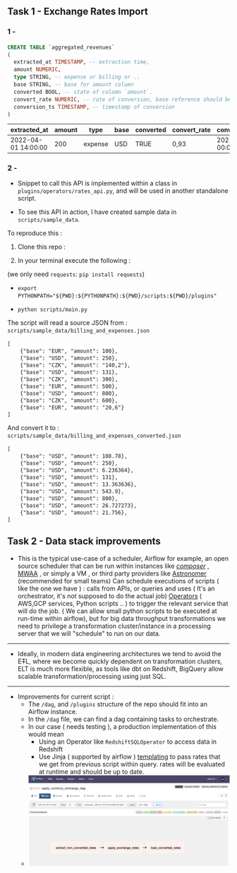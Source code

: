 ## Task 1 - Exchange Rates Import

###  1 -



~~~~sql
CREATE TABLE `aggregated_revenues`
(
  extracted_at TIMESTAMP, -- extraction time, 
  amount NUMERIC,
  type STRING, -- expense or billing or .. 
  base STRING, -- base for amount column
  converted BOOL, -- state of column `amount`.
  convert_rate NUMERIC, -- rate of conversion, base reference should be fixed at api level
  conversion_ts TIMESTAMP, -- timestamp of conversion
)
~~~~



| extracted_at        | amount | type    | base | converted | convert_rate | conversion_ts       |
|---------------------|--------|---------|------|-----------|------------|---------------------|
| 2022-04-01 14:00:00 | 200    | expense | USD  | TRUE      |     0,93       | 2022-04-02 00:01:00 |

### 2 -

- Snippet to call this API is implemented within a class  in `plugins/operators/rates_api.py`, and will be used in another standalone script.

- To see this API in action, I have created sample data in `scripts/sample_data`.

To reproduce this :

1. Clone this repo : 

2. In your terminal execute the following : 

(we only need `requests`:  `pip install requests`)

- ``export PYTHONPATH="${PWD}:${PYTHONPATH}:${PWD}/scripts:${PWD}/plugins"``

- ``python scripts/main.py ``

The script will read a source JSON from : ```scripts/sample_data/billing_and_expenses.json```

````
[
    {"base": "EUR", "amount": 100},
    {"base": "USD", "amount": 250},
    {"base": "CZK", "amount": "140,2"},
    {"base": "USD", "amount": 131},
    {"base": "CZK", "amount": 300},
    {"base": "EUR", "amount": 500},
    {"base": "USD", "amount": 800},
    {"base": "CZK", "amount": 600},
    {"base": "EUR", "amount": "20,6"}
]
````

And convert it to :
``scripts/sample_data/billing_and_expenses_converted.json``

```
[
    {"base": "USD", "amount": 108.78},
    {"base": "USD", "amount": 250},
    {"base": "USD", "amount": 6.236364},
    {"base": "USD", "amount": 131},
    {"base": "USD", "amount": 13.363636},
    {"base": "USD", "amount": 543.9},
    {"base": "USD", "amount": 800},
    {"base": "USD", "amount": 26.727273},
    {"base": "USD", "amount": 21.756},
]
```


## Task 2 - Data stack improvements

- This is the typical use-case of a scheduler, Airflow for example, an open source scheduler that can be run within instances like [_composer_](https://cloud.google.com/composer?hl=fr) , [MWAA](https://docs.aws.amazon.com/mwaa/latest/userguide/what-is-mwaa.html) , or simply a VM , or third party providers like [Astronomer](https://www.astronomer.io/) (recommended for small teams)
Can schedule executions of scripts ( like the one we have ) : calls from APIs, or queries and uses ( It's an orchestrator, it's not supposed to do the actual job) [Operators](https://registry.astronomer.io/providers/amazon) ( AWS,GCP services, Python scripts .. ) to trigger the relevant service that will do the job. ( We can allow small python scripts to be executed at run-time within airflow), but for big data throughput transformations we need to privilege a transformation cluster/instance in a processing server that we will "schedule" to run on our data.
---
- Ideally, in modern data engineering architectures we tend to avoid the E~~T~~L, where we become quickly dependent on transformation clusters, ELT is much more flexible, as tools like dbt on Redshift, BigQuery allow scalable transformation/processing using just SQL.
---
- Improvements for current script : 
  - The  ``/dag``, and ``/plugins`` structure of the repo should fit into an Airflow instance.
  - In the ``/dag`` file, we can find a dag containing tasks to orchestrate.
  - In our case ( needs testing ), a production implementation of this would mean 
    - Using an Operator like `RedshiftSQLOperator` to access data in Redshift
    - Use Jinja ( supported by airflow ) [templating](https://towardsdatascience.com/advanced-sql-templates-in-python-with-jinjasql-b996eadd761d) to pass rates that we get from previous script within query. rates will be evaluated at runtime and should be up to date.
  - ![alt text](https://github.com/zakariahajji/rates_api/blob/master/images/img.png)

